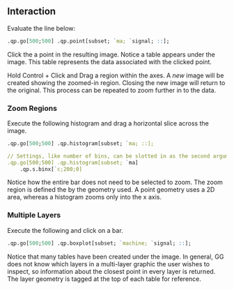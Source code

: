 ## Interaction


Evaluate the line below:

```q
.qp.go[500;500] .qp.point[subset; `ma; `signal; ::];
```

Click the a point in the resulting image. Notice a table appears under
the image. This table represents the data associated with the clicked
point.

Hold Control + Click and Drag a region within the axes. A *new* image
will be created showing the zoomed-in region. Closing the new image
will return to the original. This process can be repeated to zoom further
in to the data.

### Zoom Regions

Execute the following histogram and drag a horizontal slice across the image.

```q
.qp.go[500;500] .qp.histogram[subset; `ma; ::];

// Settings, like number of bins, can be slotted in as the second argument
.qp.go[500;500] .qp.histogram[subset; `ma] 
    .qp.s.binx[`c;200;0]

```

Notice how the entire bar does not need to be selected to zoom. The zoom
region is defined the by the geometry used. A point geometry uses a 2D
area, whereas a histogram zooms only into the x axis.

### Multiple Layers

Execute the following and click on a bar.

```q
.qp.go[500;500] .qp.boxplot[subset; `machine; `signal; ::];
```

Notice that many tables have been created under the image. In general, GG does
not know which layers in a multi-layer graphic the user wishes to inspect, so
information about the closest point in every layer is returned. The layer 
geometry is tagged at the top of each table for reference.
